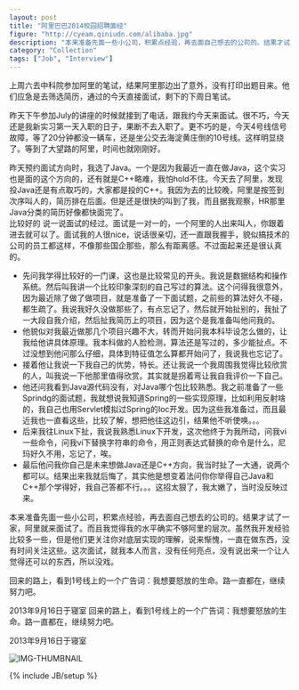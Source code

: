 ```yaml
---
layout: post
title: "阿里巴巴2014校园招聘面经"
figure: "http://cyeam.qiniudn.com/alibaba.jpg"
description: "本来准备先面一些小公司，积累点经验，再去面自己想去的公司的。结果才试了一家，阿里就来面试了。而且我觉得我的水平确实不够阿里的层次。虽然我开发经验比较多一些，但是他们更关注你对底层实现的理解，说来惭愧，一直在做东西，没有时间关注这些。这次面试，就我本人而言，没有任何亮点，没有说出来一个让人觉得还可以的东西，所以没戏。"
category: "Collection"
tags: ["Job", "Interview"]
---
```

上周六去中科院参加阿里的笔试，结果阿里那边出了意外，没有打印出题目来。他们应急是去筛选简历，通过的今天直接面试，剩下的下周日笔试。   

昨天下午参加July的讲座的时候就接到了电话，跟我约今天来面试。很不巧，今天还是我新实习第一天入职的日子，果断不去入职了。更不巧的是，今天4号线信号故障，等了20分钟都没一辆车，还是坐公交去海淀黄庄倒的10号线。这样明显绕了。等到了大望路的阿里，时间也就刚刚好。   

昨天预约面试方向时，我选了Java。一个是因为我最近一直在做Java，这个实习也是面的这个方向的，还有就是C++略难，我怕hold不住。今天去了阿里，发现投Java还是有点取巧的，大家都是投的C++。我因为去的比较晚，阿里是按签到次序叫人的，简历排在后面。但是还是很快的叫到了我，而且据我观察，HR那里Java分类的简历好像都快面完了。    
比较好的
说一说面试的经过。面试是一对一的，一个阿里的人出来叫人，你跟着进去就可以了。面试我的人很nice，说话很亲切，还一直跟我握手，貌似搞技术的公司的员工都这样，不像那些国企那些，那么有距离感。不过面起来还是很认真的。

+ 先问我学得比较好的一门课，这也是比较常见的开头。我说是数据结构和操作系统。然后叫我讲一个比较印象深刻的自己写过的算法。这个问得我很意外，因为最近除了做了做项目，就是准备了一下面试题，之前些的算法好久不碰，都生疏了。我说我好久没做那些了，有点忘记了，然后就开始扯别的，我扯了一大段自我介绍，然后扯我简历上的项目，因为这个是我准备叫他问我的。   
+ 他貌似对我最近做那几个项目兴趣不大，转而开始问我本科毕设怎么做的，让我给他讲具体原理。我本科做的人脸检测，算法还是写过的，多少能扯点。不过没想到他问那么仔细，具体到特征值怎么算都开始问了，我说我也忘记了。      
+ 接着他让我说一下我自己的优势，特长。还让我说一个我周围我觉得比较欣赏的人，叫我说一下他那里值得欣赏。其实就是拐着弯让我自我评价一下自己。   
+ 他还问我看到Java源代码没有，对Java哪个包比较熟悉。我之前准备了一些Sprindg的面试题，我就想说我知道Spring的一些实现原理，比如利用反射啥的，我自己也用Servlet模拟过Spring的Ioc开发。因为这些我准备过，而且最近我也一直看这些，比较了解，想把他往这边引，结果他不听使唤。。。   
+ 后来我往Linux下扯，我说我熟悉Linux下开发，这次他终于为我所动，问我vi一些命令，问我vi下替换字符串的命令，用正则表达式替换的命令是什么，尼玛好久不用，忘记了，唉。   
+ 最后他问我你自己是未来想做Java还是C++方向，我当时扯了一大通，说两个都可以。结果出来我就后悔了，其实他是想变着法问你你举得自己Java和C++那个学得好，我自己答都不行。。。这招太狠了，我太嫩了，当时没反映过来。   

本来准备先面一些小公司，积累点经验，再去面自己想去的公司的。结果才试了一家，阿里就来面试了。而且我觉得我的水平确实不够阿里的层次。虽然我开发经验比较多一些，但是他们更关注你对底层实现的理解，说来惭愧，一直在做东西，没有时间关注这些。这次面试，就我本人而言，没有任何亮点，没有说出来一个让人觉得还可以的东西，所以没戏。 

回来的路上，看到1号线上的一个广告词：我想要怒放的生命。路一直都在，继续努力吧。

2013年9月16日于寝室  回来的路上，看到1号线上的一个广告词：我想要怒放的生命。路一直都在，继续努力吧。
 
2013年9月16日于寝室

![IMG-THUMBNAIL](http://cyeam.qiniudn.com/cyeam.png)

{% include JB/setup %}
